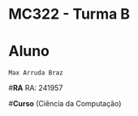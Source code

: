 # **MC322 - Turma B**

# **Aluno**
    Max Arruda Braz

#**RA**
    RA: 241957
    
#**Curso**
    (Ciência da Computação)
